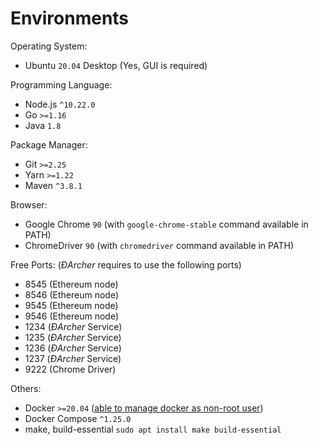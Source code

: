 # Environments

Operating System:
- Ubuntu `20.04` Desktop (Yes, GUI is required)

Programming Language:
- Node.js `^10.22.0`
- Go `>=1.16`
- Java `1.8`

Package Manager:
- Git `>=2.25`
- Yarn `>=1.22`
- Maven `^3.8.1`

Browser:
- Google Chrome `90` (with `google-chrome-stable` command available in PATH)
- ChromeDriver `90` (with `chromedriver` command available in PATH)

Free Ports: (*ĐArcher* requires to use the following ports)
- 8545 (Ethereum node)
- 8546 (Ethereum node)
- 9545 (Ethereum node)
- 9546 (Ethereum node)
- 1234 (*ĐArcher* Service)
- 1235 (*ĐArcher* Service)
- 1236 (*ĐArcher* Service)
- 1237 (*ĐArcher* Service)
- 9222 (Chrome Driver)

Others:
- Docker `>=20.04` ([able to manage docker as non-root user](https://docs.docker.com/engine/install/linux-postinstall/#manage-docker-as-a-non-root-user))
- Docker Compose `^1.25.0`
- make, build-essential `sudo apt install make build-essential`